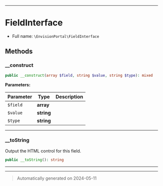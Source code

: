 ***

# FieldInterface





* Full name: `\EnvisionPortal\FieldInterface`



## Methods


### __construct



```php
public __construct(array $field, string $value, string $type): mixed
```








**Parameters:**

| Parameter | Type | Description |
|-----------|------|-------------|
| `$field` | **array** |  |
| `$value` | **string** |  |
| `$type` | **string** |  |





***

### __toString

Output the HTML control for this field.

```php
public __toString(): string
```












***


***
> Automatically generated on 2024-05-11

